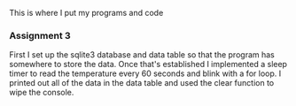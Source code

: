 This is where I put my programs and code

### Assignment 3

First I set up the sqlite3 database and data table so that the program has somewhere to store the data. Once that's established I implemented a sleep timer to read the temperature every 60 seconds and blink with a for loop. I printed out all of the data in the data table and used the clear function to wipe the console.
